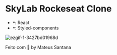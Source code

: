 # SkyLab Rockeseat Clone


- **`*`**: React
- **`*`**: Styled-components




![ezgif-1-3427bd01968d](https://user-images.githubusercontent.com/49589069/86298939-56fbeb80-bbd5-11ea-9492-5c9071f5333c.gif)






Feito com 💜 by Mateus Santana
